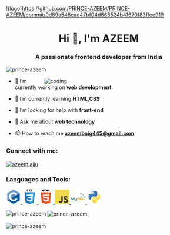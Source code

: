 !(logo)https://github.com/PRINCE-AZEEM/PRINCE-AZEEM/commit/0d89a548cad47bf04d668524b41670f83ffee919
<h1 align="center">Hi 👋, I'm AZEEM</h1>
<h3 align="center">A passionate frontend developer from India</h3>

<p align="left"> <img src="https://komarev.com/ghpvc/?username=prince-azeem&label=Profile%20views&color=0e75b6&style=flat" alt="prince-azeem" /> </p>

  <img align="Right" alt="coding" width="400" src="https://camo.githubusercontent.com/19db51af5f90f1b152bc0b9078f5fe97053955be5074f03f17019c70345bdcdb/68747470733a2f2f6d69726f2e6d656469756d2e636f6d2f6d61782f313336302f302a37513379765349765f7430696f4a2d5a2e676966">
<div align="center">
  
</div>

- 🔭 I’m currently working on **web development**

- 🌱 I’m currently learning **HTML,CSS**

- 🤝 I’m looking for help with **front-end**

- 💬 Ask me about **web technology**

- 📫 How to reach me **azeembaig445@gmail.com**

<h3 align="left">Connect with me:</h3>
<p align="left">
<a href="https://linkedin.com/in/azeem ajju" target="blank"><img align="center" src="https://raw.githubusercontent.com/rahuldkjain/github-profile-readme-generator/master/src/images/icons/Social/linked-in-alt.svg" alt="azeem ajju" height="30" width="40" /></a>
</p>

<h3 align="left">Languages and Tools:</h3>
<p align="left"> <a href="https://www.cprogramming.com/" target="_blank" rel="noreferrer"> <img src="https://raw.githubusercontent.com/devicons/devicon/master/icons/c/c-original.svg" alt="c" width="40" height="40"/> </a> <a href="https://www.w3schools.com/css/" target="_blank" rel="noreferrer"> <img src="https://raw.githubusercontent.com/devicons/devicon/master/icons/css3/css3-original-wordmark.svg" alt="css3" width="40" height="40"/> </a> <a href="https://www.w3.org/html/" target="_blank" rel="noreferrer"> <img src="https://raw.githubusercontent.com/devicons/devicon/master/icons/html5/html5-original-wordmark.svg" alt="html5" width="40" height="40"/> </a> <a href="https://developer.mozilla.org/en-US/docs/Web/JavaScript" target="_blank" rel="noreferrer"> <img src="https://raw.githubusercontent.com/devicons/devicon/master/icons/javascript/javascript-original.svg" alt="javascript" width="40" height="40"/> </a> <a href="https://www.mysql.com/" target="_blank" rel="noreferrer"> <img src="https://raw.githubusercontent.com/devicons/devicon/master/icons/mysql/mysql-original-wordmark.svg" alt="mysql" width="40" height="40"/> </a> <a href="https://www.python.org" target="_blank" rel="noreferrer"> <img src="https://raw.githubusercontent.com/devicons/devicon/master/icons/python/python-original.svg" alt="python" width="40" height="40"/> </a> </p>

<p><img align="left" src="https://github-readme-stats.vercel.app/api/top-langs?username=prince-azeem&show_icons=true&locale=en&layout=compact" alt="prince-azeem" /></p>

<p>&nbsp;<img align="center" src="https://github-readme-stats.vercel.app/api?username=prince-azeem&show_icons=true&locale=en" alt="prince-azeem" /></p>

<p><img align="center" src="https://github-readme-streak-stats.herokuapp.com/?user=prince-azeem&" alt="prince-azeem" /></p>
